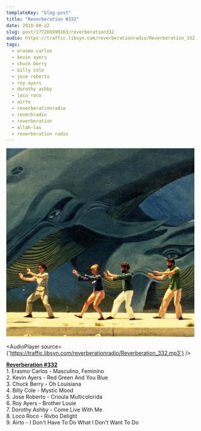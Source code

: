 ```yaml
---
templateKey: "blog-post"
title: "Reverberation #332"
date: 2018-08-22
slug: post/177269999163/reverberation332
audio: https://traffic.libsyn.com/reverberationradio/Reverberation_332.mp3
tags:
  - erasmo carlos
  - kevin ayers
  - chuck berry
  - billy cole
  - jose roberto
  - roy ayers
  - dorothy ashby
  - loco roco
  - airto
  - reverberationradio
  - reverbradio
  - reverberation
  - allah-las
  - reverberation radio
---
```


![Reverberation #332](../images/41c492ef7bf61cc0672fbcb31f982a66f882f793d31b6764d6e1911534c6d6cf.jpg)

<AudioPlayer source={'https://traffic.libsyn.com/reverberationradio/Reverberation_332.mp3'} />

<p><a href="https://traffic.libsyn.com/reverberationradio/Reverberation_332.mp3"><b>Reverberation #332</b></a><b><br /></b>1. Erasmo Carlos - Masculino, Feminino<br />2. Kevin Ayers - Red Green And You Blue<br />3. Chuck Berry - Oh Louisiana<br />4. Billy Cole - Mystic Mood<br />5. Jose Roberto - Crioula Multicolorida<br />6. Roy Ayers - Brother Louie<br />7. Dorothy Ashby - Come Live With Me<br />8. Loco Roco - Rivbo Delight<br />9. Airto - I Don't Have To Do What I Don't Want To Do</p>
